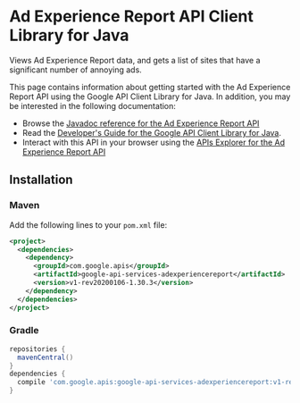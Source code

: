 # Ad Experience Report API Client Library for Java

Views Ad Experience Report data, and gets a list of sites that have a significant number of annoying ads.

This page contains information about getting started with the Ad Experience Report API
using the Google API Client Library for Java. In addition, you may be interested
in the following documentation:

* Browse the [Javadoc reference for the Ad Experience Report API][javadoc]
* Read the [Developer's Guide for the Google API Client Library for Java][google-api-client].
* Interact with this API in your browser using the [APIs Explorer for the Ad Experience Report API][api-explorer]

## Installation

### Maven

Add the following lines to your `pom.xml` file:

```xml
<project>
  <dependencies>
    <dependency>
      <groupId>com.google.apis</groupId>
      <artifactId>google-api-services-adexperiencereport</artifactId>
      <version>v1-rev20200106-1.30.3</version>
    </dependency>
  </dependencies>
</project>
```

### Gradle

```gradle
repositories {
  mavenCentral()
}
dependencies {
  compile 'com.google.apis:google-api-services-adexperiencereport:v1-rev20200106-1.30.3'
}
```

[javadoc]: https://googleapis.dev/java/google-api-services-adexperiencereport/latest/index.html
[google-api-client]: https://github.com/googleapis/google-api-java-client/
[api-explorer]: https://developers.google.com/apis-explorer/#p/adexperiencereport/v1/
